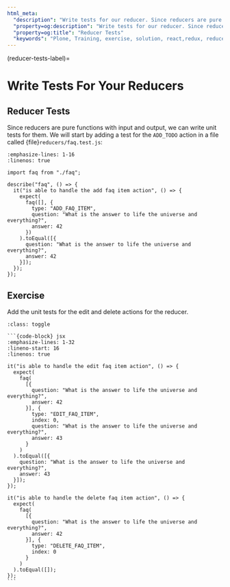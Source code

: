 ```yaml
---
html_meta:
  "description": "Write tests for our reducer. Since reducers are pure functions with input and output, we can write unit tests for them."
  "property=og:description": "Write tests for our reducer. Since reducers are pure functions with input and output, we can write unit tests for them."
  "property=og:title": "Reducer Tests"
  "keywords": "Plone, Training, exercise, solution, react,redux, reducers"
---
```


(reducer-tests-label)=

# Write Tests For Your Reducers

## Reducer Tests

Since reducers are pure functions with input and output, we can write unit tests for them.
We will start by adding a test for the `ADD_TODO` action in a file called {file}`reducers/faq.test.js`:

```{code-block} jsx
:emphasize-lines: 1-16
:linenos: true

import faq from "./faq";

describe("faq", () => {
  it("is able to handle the add faq item action", () => {
    expect(
      faq([], {
        type: "ADD_FAQ_ITEM",
        question: "What is the answer to life the universe and everything?",
        answer: 42
      })
    ).toEqual([{
      question: "What is the answer to life the universe and everything?",
      answer: 42
    }]);
  });
});
```

## Exercise

Add the unit tests for the edit and delete actions for the reducer.

````{admonition} Solution
:class: toggle

```{code-block} jsx
:emphasize-lines: 1-32
:lineno-start: 16
:linenos: true

it("is able to handle the edit faq item action", () => {
  expect(
    faq(
      [{
        question: "What is the answer to life the universe and everything?",
        answer: 42
      }], {
        type: "EDIT_FAQ_ITEM",
        index: 0,
        question: "What is the answer to life the universe and everything?",
        answer: 43
      }
    )
  ).toEqual([{
    question: "What is the answer to life the universe and everything?",
    answer: 43
  }]);
});

it("is able to handle the delete faq item action", () => {
  expect(
    faq(
      [{
        question: "What is the answer to life the universe and everything?",
        answer: 42
      }], {
        type: "DELETE_FAQ_ITEM",
        index: 0
      }
    )
  ).toEqual([]);
});
```
````
